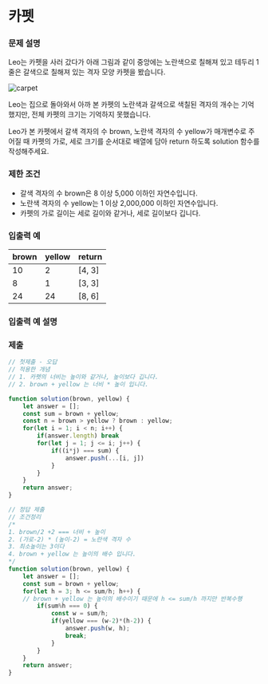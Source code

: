 # 카펫

### 문제 설명
Leo는 카펫을 사러 갔다가 아래 그림과 같이 중앙에는 노란색으로 칠해져 있고 테두리 1줄은 갈색으로 칠해져 있는 격자 모양 카펫을 봤습니다.

![carpet](https://github.com/euijunh/algorithm/assets/52102634/3a64aee9-25ec-4910-8ee1-a20ba8f7b197)

Leo는 집으로 돌아와서 아까 본 카펫의 노란색과 갈색으로 색칠된 격자의 개수는 기억했지만, 전체 카펫의 크기는 기억하지 못했습니다.

Leo가 본 카펫에서 갈색 격자의 수 brown, 노란색 격자의 수 yellow가 매개변수로 주어질 때 카펫의 가로, 세로 크기를 순서대로 배열에 담아 return 하도록 solution 함수를 작성해주세요.

### 제한 조건
* 갈색 격자의 수 brown은 8 이상 5,000 이하인 자연수입니다.
* 노란색 격자의 수 yellow는 1 이상 2,000,000 이하인 자연수입니다.
* 카펫의 가로 길이는 세로 길이와 같거나, 세로 길이보다 깁니다.

### 입출력 예
|brown|	yellow|return|
|:-----|:-----|:-----|
| 10 | 2 | [4, 3] |
| 8 | 1 | [3, 3] |
| 24 | 24 | [8, 6] |

		
	


### 입출력 예 설명


### 제출
```js
// 첫제출 - 오답
// 적용한 개념
// 1. 카펫의 너비는 높이와 같거나, 높이보다 깁니다.
// 2. brown + yellow 는 너비 * 높이 입니다.

function solution(brown, yellow) {
    let answer = [];
    const sum = brown + yellow;
    const n = brown > yellow ? brown : yellow;
    for(let i = 1; i < n; i++) {
        if(answer.length) break
        for(let j = 1; j <= i; j++) {
            if((i*j) === sum) {
                answer.push(...[i, j])
            }
        }
    }
    return answer;
}

// 정답 제출
// 조건정리
/*
1. brown/2 +2 === 너비 + 높이
2. (가로-2) * (높이-2) = 노란색 격자 수
3. 최소높이는 3이다
4. brown + yellow 는 높이의 배수 입니다.
*/
function solution(brown, yellow) {
    let answer = [];
    const sum = brown + yellow;
    for(let h = 3; h <= sum/h; h++) {
	// brown + yellow 는 높이의 배수이기 때문에 h <= sum/h 까지만 반복수행
        if(sum%h === 0) {
            const w = sum/h;
            if(yellow === (w-2)*(h-2)) {
                answer.push(w, h);
                break;
            }
        }
    }
    return answer;
}
```



